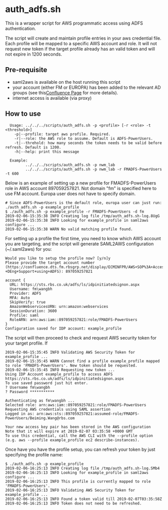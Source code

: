 # auth_adfs.sh

This is a wrapper script for AWS programmatic access using ADFS authentication.

The script will create and maintain profile entries in your aws credential file. Each profile will be mapped to a specific AWS account and role. It will not request new token if the target profile already has an valid token and will not expire in 1200 seconds.

## Pre-requisite

* saml2aws is available on the host running this script
* your account (either FM or EUROPA) has been added to the relevant AD groups (see this[Confluence Page]( https://confluence.dts.fm.rbsgrp.net/display/ECMINFPR/AWS+SOP%3A+Access+Model+-+DEng+Support+using+ADFS#AWSSOP:AccessModel-DEngSupportusingADFS-RolesandGroups) for more details).
* internet access is available (via proxy) 

## How to use

```
  Usage: ../../../scripts/auth_adfs.sh -p <profile> [-r <role> -t <threshold>]
    -p|--profile: target aws profile. Required.
    -r|--role: the AWS role to assume. Default is ADFS-PowerUsers.
    -t|--threhold: how many seconds the token needs to be valid before refresh. Default is 1200.
    -h|--help: print this message

  Example:
         ../../../scripts/auth_adfs.sh -p nwm_lab
         ../../../scripts/auth_adfs.sh -p nwm_lab -r FMADFS-PowerUsers -t 600
```

Below is an example of setting up a new profile for FMADFS-PowerUsers role in AWS account 897059257821. Not domain "fm" is specified here to use FM account. Europa user does not have to specify domain.

```
# Since ADFS-PowerUsers is the default role, europa user can just run: ./auth_adfs.sh -p example_profile 
$ ./auth_adfs.sh -p example_profile -r FMADFS-PowerUsers -d fm
2019-02-06-15:35:38 INFO Creating log file /tmp/auth_adfs.sh-log.8UgG
2019-02-06-15:35:38 INFO Looking for example_profile in saml2aws configure ...
2019-02-06-15:35:38 WARN No valid matching profile found.
```
For setting up a profile the first time, you need to know which AWS account you are targeting, and the script will generate SAML2AWS configuration (~/.saml2aws) for you:
```
Would you like to setup the profile now? [y/n]y
Please provide the target account number (https://confluence.dts.fm.rbsgrp.net/display/ECMINFPR/AWS+SOP%3A+Access+Model+-+DEng+Support+using+ADFS): 897059257821

account {
  URL: https://sts.rbs.co.uk/adfs/ls/idpinitiatedsignon.aspx
  Username: fm\wangbh
  Provider: ADFS
  MFA: Auto
  SkipVerify: true
  AmazonWebservicesURN: urn:amazon:webservices
  SessionDuration: 3600
  Profile: saml
  RoleARN: arn:aws:iam::897059257821:role/FMADFS-PowerUsers
}
Configuration saved for IDP account: example_profile
```
The script will then proceed to check and request AWS security token for your target profile. If 
```
2019-02-06-15:35:45 INFO Validating AWS Security Token for example_profile ...
2019-02-06-15:35:45 WARN Cannot find a profile example_profile mapped to role 'FMADFS-PowerUsers'. New token should be requested.
2019-02-06-15:35:45 INFO Requesting new token ...
Using IDP Account example_profile to access ADFS https://sts.rbs.co.uk/adfs/ls/idpinitiatedsignon.aspx
To use saved password just hit enter.
? Username fm\wangbh
? Password ***********

Authenticating as fm\wangbh ...
Selected role: arn:aws:iam::897059257821:role/FMADFS-PowerUsers
Requesting AWS credentials using SAML assertion
Logged in as: arn:aws:sts::897059257821:assumed-role/FMADFS-PowerUsers/Beiming.Wang@rbs.com

Your new access key pair has been stored in the AWS configuration
Note that it will expire at 2019-02-07 03:35:58 +0000 GMT
To use this credential, call the AWS CLI with the --profile option (e.g. aws --profile example_profile ec2 describe-instances).
```
Once have you have the profile setup, you can refresh your token by just specifying the profile name:

```
$ ./auth_adfs.sh -p example_profile
2019-02-06-16:25:13 INFO Creating log file /tmp/auth_adfs.sh-log.SMb4
2019-02-06-16:25:13 INFO Looking for example_profile in saml2aws configure ...
2019-02-06-16:25:13 INFO This profile is currently mapped to role 'FMADFS-PowerUsers'.
2019-02-06-16:25:13 INFO Validating AWS Security Token for example_profile ...
2019-02-06-16:25:13 INFO Found a token valid till 2019-02-07T03:35:58Z
2019-02-06-16:25:13 INFO Token does not need to be refreshed.
```

